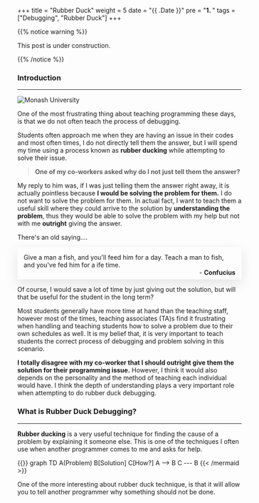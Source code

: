 +++
title = "Rubber Duck"
weight = 5
date = "{{ .Date }}"
pre = "<b>1. </b>"
tags = ["Debugging", "Rubber Duck"]
+++


{{% notice warning %}}

This post is under construction.

{{% /notice %}}


### Introduction
----

![Monash University](/blog/images/rubberduck.jpg?width=30pc&featherlight=true&classes=border,shadow)


One of the most frustrating thing about teaching programming these days, is that we do not often teach the process of debugging. 

Students often approach me when they are having an issue in their codes and most often times, I do not directly tell them the answer, but I will spend my time using a process known as **rubber ducking** while attempting to solve their issue.

> <strong>One of my co-workers asked why do I not just tell them the answer? </strong>

My reply to him was, if I was just telling them the answer right away, it is actually pointless because **I would be solving the problem for them.** I do not want to solve the problem for them. In actual fact, I want to teach them a useful skill where they could arrive to the solution by **understanding the problem**, thus they would be able to solve the problem with my help but not with me **outright** giving the answer.

There's an old saying.... 

<div class="shadow">
Give a man a fish, and you'll feed him for a day. Teach a man to fish, and you've fed him for a ife time.
<div class="pull-right">- <strong>Confucius</strong></div>
</div>

Of course, I would save a lot of time by just giving out the solution, but will that be useful for the student in the long term?

Most students generally have more time at hand than the teaching staff, however most of the times, teaching associates (TA)s find it frustrating when handling and teaching students how to solve a problem due to their own schedules as well. It is my belief that, it is very important to teach students the correct process of debugging and problem solving in this scenario.

**I totally disagree with my co-worker that I should outright give them the solution for their programming issue.** However, I think it would also depends on the personality and the method of teaching each individual would have. I think the depth of understanding plays a very important role when attempting to do rubber duck debugging.

### What is Rubber Duck Debugging?
---

**Rubber ducking** is a very useful technique for finding the cause of a problem by explaining it someone else. This is one of the techniques I often use when another programmer comes to me and asks for help.


{{<mermaid align="center">}}
graph TD
A(Problem)
B[Solution]
C[How?]
A --> B
C --- B
{{< /mermaid >}}


One of the more interesting about rubber duck technique, is that it will allow you to tell another programmer why something should not be done.



<style>
.shadow {
    box-shadow: 0 10px 30px rgba(0, 0, 0, 0.1);
    padding-right: 1em;
    padding-left: 1em;
    padding-top: 1em;
    padding-bottom: 0.5em;
}

.pull-right {
    text-align:right;
}
</style>